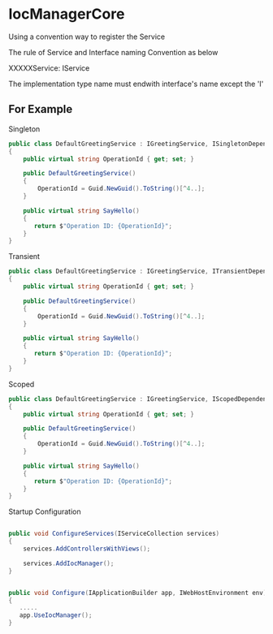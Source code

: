 # IocManagerCore

Using a convention way to register the Service 

The rule of Service and Interface naming Convention as below

XXXXXService: IService

The implementation type name must endwith interface's name except the 'I'

## For Example

Singleton 
```C#
public class DefaultGreetingService : IGreetingService, ISingletonDependency
{
    public virtual string OperationId { get; set; }

    public DefaultGreetingService()
    {
        OperationId = Guid.NewGuid().ToString()[^4..];
    }

    public virtual string SayHello()
    {
       return $"Operation ID: {OperationId}";
    }
}

```


Transient 
```C#
public class DefaultGreetingService : IGreetingService, ITransientDependency
{
    public virtual string OperationId { get; set; }

    public DefaultGreetingService()
    {
        OperationId = Guid.NewGuid().ToString()[^4..];
    }

    public virtual string SayHello()
    {
       return $"Operation ID: {OperationId}";
    }
}

```



Scoped 
```C#
public class DefaultGreetingService : IGreetingService, IScopedDependency
{
    public virtual string OperationId { get; set; }

    public DefaultGreetingService()
    {
        OperationId = Guid.NewGuid().ToString()[^4..];
    }

    public virtual string SayHello()
    {
       return $"Operation ID: {OperationId}";
    }
}

```

Startup Configuration
```C#

public void ConfigureServices(IServiceCollection services)
{
    services.AddControllersWithViews();

    services.AddIocManager();
}
```

```C#

public void Configure(IApplicationBuilder app, IWebHostEnvironment env)
{
   .....
   app.UseIocManager();
}
```
